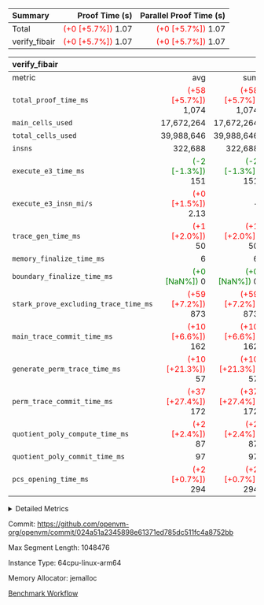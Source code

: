 | Summary | Proof Time (s) | Parallel Proof Time (s) |
|:---|---:|---:|
| Total | <span style='color: red'>(+0 [+5.7%])</span> 1.07 | <span style='color: red'>(+0 [+5.7%])</span> 1.07 |
| verify_fibair | <span style='color: red'>(+0 [+5.7%])</span> 1.07 | <span style='color: red'>(+0 [+5.7%])</span> 1.07 |


| verify_fibair |||||
|:---|---:|---:|---:|---:|
|metric|avg|sum|max|min|
| `total_proof_time_ms ` | <span style='color: red'>(+58 [+5.7%])</span> 1,074 | <span style='color: red'>(+58 [+5.7%])</span> 1,074 | <span style='color: red'>(+58 [+5.7%])</span> 1,074 | <span style='color: red'>(+58 [+5.7%])</span> 1,074 |
| `main_cells_used     ` |  17,672,264 |  17,672,264 |  17,672,264 |  17,672,264 |
| `total_cells_used    ` |  39,988,646 |  39,988,646 |  39,988,646 |  39,988,646 |
| `insns               ` |  322,688 |  322,688 |  322,688 |  322,688 |
| `execute_e3_time_ms  ` | <span style='color: green'>(-2 [-1.3%])</span> 151 | <span style='color: green'>(-2 [-1.3%])</span> 151 | <span style='color: green'>(-2 [-1.3%])</span> 151 | <span style='color: green'>(-2 [-1.3%])</span> 151 |
| `execute_e3_insn_mi/s` | <span style='color: red'>(+0 [+1.5%])</span> 2.13 | -          | <span style='color: red'>(+0 [+1.5%])</span> 2.13 | <span style='color: red'>(+0 [+1.5%])</span> 2.13 |
| `trace_gen_time_ms   ` | <span style='color: red'>(+1 [+2.0%])</span> 50 | <span style='color: red'>(+1 [+2.0%])</span> 50 | <span style='color: red'>(+1 [+2.0%])</span> 50 | <span style='color: red'>(+1 [+2.0%])</span> 50 |
| `memory_finalize_time_ms` |  6 |  6 |  6 |  6 |
| `boundary_finalize_time_ms` | <span style='color: green'>(+0 [NaN%])</span> 0 | <span style='color: green'>(+0 [NaN%])</span> 0 | <span style='color: green'>(+0 [NaN%])</span> 0 | <span style='color: green'>(+0 [NaN%])</span> 0 |
| `stark_prove_excluding_trace_time_ms` | <span style='color: red'>(+59 [+7.2%])</span> 873 | <span style='color: red'>(+59 [+7.2%])</span> 873 | <span style='color: red'>(+59 [+7.2%])</span> 873 | <span style='color: red'>(+59 [+7.2%])</span> 873 |
| `main_trace_commit_time_ms` | <span style='color: red'>(+10 [+6.6%])</span> 162 | <span style='color: red'>(+10 [+6.6%])</span> 162 | <span style='color: red'>(+10 [+6.6%])</span> 162 | <span style='color: red'>(+10 [+6.6%])</span> 162 |
| `generate_perm_trace_time_ms` | <span style='color: red'>(+10 [+21.3%])</span> 57 | <span style='color: red'>(+10 [+21.3%])</span> 57 | <span style='color: red'>(+10 [+21.3%])</span> 57 | <span style='color: red'>(+10 [+21.3%])</span> 57 |
| `perm_trace_commit_time_ms` | <span style='color: red'>(+37 [+27.4%])</span> 172 | <span style='color: red'>(+37 [+27.4%])</span> 172 | <span style='color: red'>(+37 [+27.4%])</span> 172 | <span style='color: red'>(+37 [+27.4%])</span> 172 |
| `quotient_poly_compute_time_ms` | <span style='color: red'>(+2 [+2.4%])</span> 87 | <span style='color: red'>(+2 [+2.4%])</span> 87 | <span style='color: red'>(+2 [+2.4%])</span> 87 | <span style='color: red'>(+2 [+2.4%])</span> 87 |
| `quotient_poly_commit_time_ms` |  97 |  97 |  97 |  97 |
| `pcs_opening_time_ms ` | <span style='color: red'>(+2 [+0.7%])</span> 294 | <span style='color: red'>(+2 [+0.7%])</span> 294 | <span style='color: red'>(+2 [+0.7%])</span> 294 | <span style='color: red'>(+2 [+0.7%])</span> 294 |



<details>
<summary>Detailed Metrics</summary>

|  | verify_program_compile_ms | total_cells | stark_prove_excluding_trace_time_ms | quotient_poly_compute_time_ms | quotient_poly_commit_time_ms | perm_trace_commit_time_ms | pcs_opening_time_ms | main_trace_commit_time_ms | app proof_time_ms |
| --- | --- | --- | --- | --- | --- | --- | --- | --- |
|  | 7 | 65,536 | 35 | 1 | 6 | 0 | 20 | 7 | 2,151 | 

| air_name | rows | quotient_deg | main_cols | interactions | constraints | cells |
| --- | --- | --- | --- | --- | --- | --- |
| AccessAdapterAir<2> |  | 2 |  | 5 | 12 |  | 
| AccessAdapterAir<4> |  | 2 |  | 5 | 12 |  | 
| AccessAdapterAir<8> |  | 2 |  | 5 | 12 |  | 
| FibonacciAir | 32,768 | 1 | 2 |  | 5 | 65,536 | 
| FriReducedOpeningAir |  | 2 |  | 39 | 71 |  | 
| JalRangeCheckAir |  | 2 |  | 9 | 14 |  | 
| NativePoseidon2Air<BabyBearParameters>, 1> |  | 2 |  | 136 | 572 |  | 
| PhantomAir |  | 2 |  | 3 | 5 |  | 
| ProgramAir |  | 1 |  | 1 | 4 |  | 
| VariableRangeCheckerAir |  | 1 |  | 1 | 4 |  | 
| VmAirWrapper<AluNativeAdapterAir, FieldArithmeticCoreAir> |  | 2 |  | 15 | 27 |  | 
| VmAirWrapper<BranchNativeAdapterAir, BranchEqualCoreAir<1> |  | 2 |  | 11 | 25 |  | 
| VmAirWrapper<NativeAdapterAir<2, 0>, PublicValuesCoreAir> |  | 2 |  | 11 | 29 |  | 
| VmAirWrapper<NativeLoadStoreAdapterAir<1>, NativeLoadStoreCoreAir<1> |  | 2 |  | 15 | 20 |  | 
| VmAirWrapper<NativeLoadStoreAdapterAir<4>, NativeLoadStoreCoreAir<4> |  | 2 |  | 15 | 20 |  | 
| VmAirWrapper<NativeVectorizedAdapterAir<4>, FieldExtensionCoreAir> |  | 2 |  | 15 | 27 |  | 
| VmConnectorAir |  | 2 |  | 5 | 11 |  | 
| VolatileBoundaryAir |  | 2 |  | 7 | 19 |  | 

| group | trace_gen_time_ms | total_proof_time_ms | total_cells_used | total_cells | system_trace_gen_time_ms | stark_prove_excluding_trace_time_ms | single_trace_gen_time_ms | quotient_poly_compute_time_ms | quotient_poly_commit_time_ms | perm_trace_commit_time_ms | pcs_opening_time_ms | memory_finalize_time_ms | main_trace_commit_time_ms | main_cells_used | insns | generate_perm_trace_time_ms | fri.log_blowup | execute_e3_time_ms | execute_e3_insn_mi/s | boundary_finalize_time_ms |
| --- | --- | --- | --- | --- | --- | --- | --- | --- | --- | --- | --- | --- | --- | --- | --- | --- | --- | --- | --- | --- |
| verify_fibair | 50 | 1,074 | 39,988,646 | 62,474,410 | 50 | 873 | 2 | 87 | 97 | 172 | 294 | 6 | 162 | 17,672,264 | 322,688 | 57 | 1 | 151 | 2.13 | 0 | 

| group | air_name | rows | prep_cols | perm_cols | main_cols | cells |
| --- | --- | --- | --- | --- | --- | --- |
| verify_fibair | AccessAdapterAir<2> | 131,072 |  | 16 | 11 | 3,538,944 | 
| verify_fibair | AccessAdapterAir<4> | 65,536 |  | 16 | 13 | 1,900,544 | 
| verify_fibair | AccessAdapterAir<8> | 128 |  | 16 | 17 | 4,224 | 
| verify_fibair | FriReducedOpeningAir | 2,048 |  | 84 | 27 | 227,328 | 
| verify_fibair | JalRangeCheckAir | 32,768 |  | 28 | 12 | 1,310,720 | 
| verify_fibair | NativePoseidon2Air<BabyBearParameters>, 1> | 32,768 |  | 312 | 398 | 23,265,280 | 
| verify_fibair | PhantomAir | 16,384 |  | 12 | 6 | 294,912 | 
| verify_fibair | ProgramAir | 8,192 |  | 8 | 10 | 147,456 | 
| verify_fibair | VariableRangeCheckerAir | 262,144 | 2 | 8 | 1 | 2,359,296 | 
| verify_fibair | VmAirWrapper<AluNativeAdapterAir, FieldArithmeticCoreAir> | 262,144 |  | 36 | 29 | 17,039,360 | 
| verify_fibair | VmAirWrapper<BranchNativeAdapterAir, BranchEqualCoreAir<1> | 32,768 |  | 28 | 23 | 1,671,168 | 
| verify_fibair | VmAirWrapper<NativeLoadStoreAdapterAir<1>, NativeLoadStoreCoreAir<1> | 65,536 |  | 40 | 21 | 3,997,696 | 
| verify_fibair | VmAirWrapper<NativeLoadStoreAdapterAir<4>, NativeLoadStoreCoreAir<4> | 32,768 |  | 40 | 27 | 2,195,456 | 
| verify_fibair | VmAirWrapper<NativeVectorizedAdapterAir<4>, FieldExtensionCoreAir> | 32,768 |  | 36 | 38 | 2,424,832 | 
| verify_fibair | VmConnectorAir | 2 | 1 | 16 | 5 | 42 | 
| verify_fibair | VolatileBoundaryAir | 65,536 |  | 20 | 12 | 2,097,152 | 

| group | trace_height_constraint | weighted_sum | threshold |
| --- | --- | --- | --- |
| verify_fibair | 0 | 1,085,444 | 2,013,265,921 | 
| verify_fibair | 1 | 5,411,200 | 2,013,265,921 | 
| verify_fibair | 2 | 542,722 | 2,013,265,921 | 
| verify_fibair | 3 | 5,476,612 | 2,013,265,921 | 
| verify_fibair | 4 | 65,536 | 2,013,265,921 | 
| verify_fibair | 5 | 12,851,850 | 2,013,265,921 | 

| trace_height_constraint | threshold |
| --- | --- |
| 0 | 2,013,265,921 | 

</details>


Commit: https://github.com/openvm-org/openvm/commit/024a51a2345898e61371ed785dc511fc4a8752bb

Max Segment Length: 1048476

Instance Type: 64cpu-linux-arm64

Memory Allocator: jemalloc

[Benchmark Workflow](https://github.com/openvm-org/openvm/actions/runs/16761823589)
